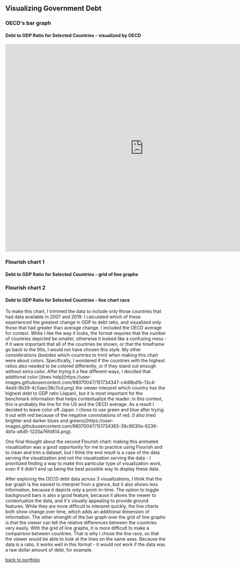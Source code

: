 
## Visualizing Government Debt

### OECD's bar graph
#### Debt to GDP Ratio for Selected Countries - visualized by OECD
<iframe src="https://data.oecd.org/chart/6BgS" width="860" height="645" style="border: 0" mozallowfullscreen="true" webkitallowfullscreen="true" allowfullscreen="true"><a href="https://data.oecd.org/chart/6BgS" target="_blank">OECD Chart: General government debt, Total, % of GDP, Annual, 2020</a></iframe>

### Flourish chart 1
#### Debt to GDP Ratio for Selected Countries - grid of line graphs
<div class="flourish-embed flourish-chart" data-src="visualisation/8558160"><script src="https://public.flourish.studio/resources/embed.js"></script></div>

### Flourish chart 2 
#### Debt to GDP Ratio for Selected Countries - line chart race
<div class="flourish-embed flourish-chart" data-src="visualisation/8558477"><script src="https://public.flourish.studio/resources/embed.js"></script></div>
To make this chart, I trimmed the data to include only those countries that had data available in 2007 and 2019. I calculated which of these experienced the greatest change in GDP to debt ratio, and visualized only those that had greater than average change. I included the OECD average for context. While I like the way it looks, the format requires that the number of countries depicted be smaller, otherwise it looked like a confusing mess - if it were important that all of the countries be shown, or that the timeframe go back to the 90s, I would not have chosen this style. My other considerations (besides which countries to trim) when making this chart were about colors. Specifically, I wondered if the countries with the highest ratios also needed to be colored differently, or if they stand out enough without extra color. After trying it a few different ways, I decided that additional color [does help](https://user-images.githubusercontent.com/98070047/151734347-c4d9bd1b-13c4-4edd-9b39-4c5aec38c7cd.png) the viewer interpret which country has the highest debt to GDP ratio (Japan), but it is most important for the benchmark information that helps contextualize the reader: in this context, this is probably the line for the US and the OECD average. As a result I decided to leave color off Japan. I chose to use green and blue after trying it out with red because of the negative connotations of red. [I also tried brighter and darker blues and greens](https://user-images.githubusercontent.com/98070047/151734365-38c9030e-6236-4bfa-a6d5-1220a76fd814.png).

One final thought about the second Flourish chart: making this animated visualization was a good opportunity for me to practice using Flourish and to clean and trim a dataset, but I think the end result is a case of the data serving the visualization and not the visualization serving the data - I prioritized finding a way to make this particular type of visualization work, even if it didn't end up being the best possible way to display these data. 

After exploring the OECD debt data across 3 visualizations, I think that the bar graph is the easiest to interpret from a glance, but it also shows less information, because it depicts only a point-in-time. The option to toggle background bars is also a good feature, because it allows the viewer to contextualize the data, and it's visually appealing to provide ground features. While they are more difficult to interpret quickly, the line charts both show change over time, which adds an additional dimension of information. The other strength of the bar graph over the grid of line graphs is that the viewer can tell the relative differences between the countries very easily. With the grid of line graphs, it is more difficult to make a comparison between countries. That is why I chose the line race, so that the viewer would be able to look at the lines on the same axes. Because the data is a ratio, it works well in this format - it would not work if the data was a raw dollar amount of debt, for example. 

[back to portfolio](README.md)
